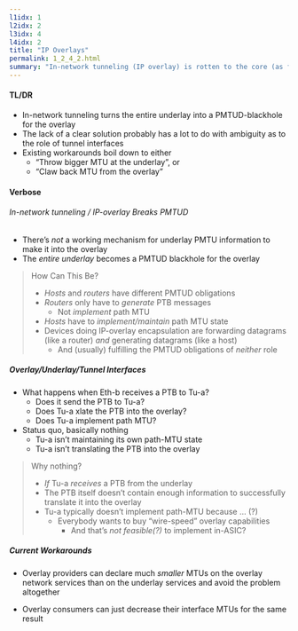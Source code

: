 ```yaml
---
l1idx: 1
l2idx: 2
l3idx: 4
l4idx: 2
title: "IP Overlays"
permalink: 1_2_4_2.html
summary: "In-network tunneling (IP overlay) is rotten to the core (as far as PMTUD goes)."
---
```


#### TL/DR

* In-network tunneling turns the entire underlay into a PMTUD-blackhole for the overlay
* The lack of a clear solution probably has a lot to do with ambiguity as to the role of tunnel interfaces
* Existing workarounds boil down to either
  * “Throw bigger MTU at the underlay”, or
  * “Claw back MTU from the overlay”


#### Verbose

###### In-network tunneling / IP-overlay Breaks PMTUD

- There’s  _not_  a working mechanism for underlay PMTU information to make it into the overlay
- The  _entire underlay_  becomes a PMTUD blackhole for the overlay

> How Can This Be?
> 
> - _Hosts_  and  _routers_  have different PMTUD obligations
> - _Routers_  only have to  _generate_  PTB messages
>   - Not  _implement_  path MTU
> - _Hosts_  have to  _implement/maintain_  path MTU state
> - Devices doing IP-overlay encapsulation are forwarding datagrams (like a router) _and_ generating datagrams (like a host)
>   - And (usually) fulfilling the PMTUD obligations of _neither_  role

##### Overlay/Underlay/Tunnel Interfaces

* What happens when Eth-b receives a PTB to Tu-a?
  * Does it send the PTB to Tu-a?
  * Does Tu-a xlate the PTB into the overlay?
  * Does Tu-a implement path MTU?
* Status quo, basically nothing
  * Tu-a isn’t maintaining its own path-MTU state
  * Tu-a isn’t translating the PTB into the overlay

> Why nothing?
>
> - _If_  Tu-a  _receives_  a PTB from the underlay
> - The PTB itself doesn’t contain enough information to successfully translate it into the overlay
> - Tu-a typically doesn’t implement path-MTU because … (?)
>   - Everybody wants to buy “wire-speed” overlay capabilities
>     - And that’s  _not feasible(?)_  to implement in-ASIC?

##### Current Workarounds

- Overlay providers can declare much  _smaller_  MTUs on the overlay network services than on the underlay services and avoid the problem altogether

- Overlay consumers can just decrease their interface MTUs for the same result
